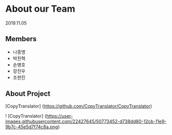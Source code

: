 # About our Team
2019.11.05

## Members
- 나종명
- 박찬혁
- 손병호
- 장진우
- 조현진

## About Project
[CopyTranslator] (https://github.com/CopyTranslator/CopyTranslator)

! [CopyTranslator] (https://user-images.githubusercontent.com/22427645/50773452-d738dd80-12cb-11e9-9b7c-45e5d7f74c8a.png)
